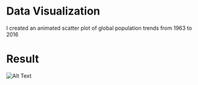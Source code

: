 # Data Visualization 

I created an animated scatter plot of global population trends from 1963 to 2016

# Result 

![Alt Text](https://media.giphy.com/media/vFKqnCdLPNOKc/giphy.gif)